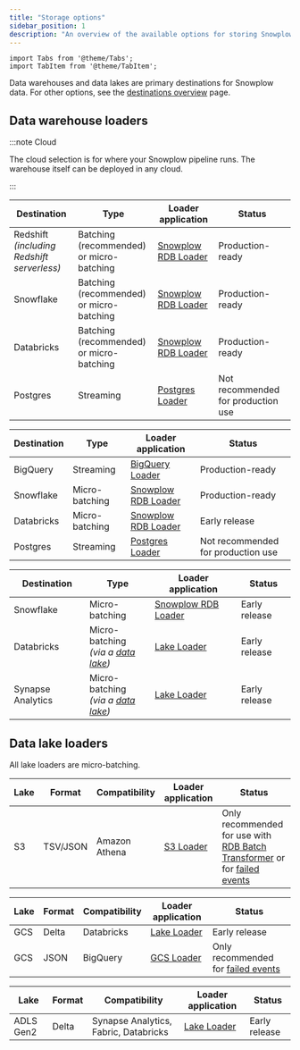 ```yaml
---
title: "Storage options"
sidebar_position: 1
description: "An overview of the available options for storing Snowplow data in data warehouses and lakes"
---
```


```mdx-code-block
import Tabs from '@theme/Tabs';
import TabItem from '@theme/TabItem';
```

Data warehouses and data lakes are primary destinations for Snowplow data. For other options, see the [destinations overview](/docs/understanding-your-pipeline/destinations/index.md) page.

## Data warehouse loaders

:::note Cloud

The cloud selection is for where your Snowplow pipeline runs. The warehouse itself can be deployed in any cloud.

:::

<Tabs groupId="cloud" queryString>
  <TabItem value="aws" label="AWS" default>

| Destination | Type | Loader application | Status |
| --- | --- | --- | --- |
| Redshift<br/>_(including Redshift serverless)_ | Batching (recommended)<br/>or micro-batching | [Snowplow RDB Loader](/docs/pipeline-components-and-applications/loaders-storage-targets/snowplow-rdb-loader/index.md) | Production-ready |
| Snowflake | Batching (recommended)<br/>or micro-batching | [Snowplow RDB Loader](/docs/pipeline-components-and-applications/loaders-storage-targets/snowplow-rdb-loader/index.md) | Production-ready |
| Databricks | Batching (recommended)<br/>or micro-batching | [Snowplow RDB Loader](/docs/pipeline-components-and-applications/loaders-storage-targets/snowplow-rdb-loader/index.md) | Production-ready |
| Postgres | Streaming | [Postgres Loader](/docs/pipeline-components-and-applications/loaders-storage-targets/snowplow-postgres-loader/index.md) | Not recommended for production use |

  </TabItem>
  <TabItem value="gcp" label="GCP">

| Destination | Type | Loader application | Status |
| --- | --- | --- | --- |
| BigQuery | Streaming | [BigQuery Loader](/docs/pipeline-components-and-applications/loaders-storage-targets/bigquery-loader/index.md) | Production-ready |
| Snowflake | Micro-batching | [Snowplow RDB Loader](/docs/pipeline-components-and-applications/loaders-storage-targets/snowplow-rdb-loader/index.md) | Production-ready |
| Databricks | Micro-batching | [Snowplow RDB Loader](/docs/pipeline-components-and-applications/loaders-storage-targets/snowplow-rdb-loader/index.md) | Early release |
| Postgres | Streaming | [Postgres Loader](/docs/pipeline-components-and-applications/loaders-storage-targets/snowplow-postgres-loader/index.md) | Not recommended for production use |

  </TabItem>
    <TabItem value="azure" label="Azure">

| Destination | Type | Loader application | Status |
| --- | --- | --- | --- |
| Snowflake | Micro-batching | [Snowplow RDB Loader](/docs/pipeline-components-and-applications/loaders-storage-targets/snowplow-rdb-loader/index.md) | Early release |
| Databricks | Micro-batching<br/>_(via a [data lake](#data-lake-loaders))_ | [Lake Loader](/docs/pipeline-components-and-applications/loaders-storage-targets/lake-loader/index.md) | Early release |
| Synapse Analytics | Micro-batching<br/>_(via a [data lake](#data-lake-loaders))_ | [Lake Loader](/docs/pipeline-components-and-applications/loaders-storage-targets/lake-loader/index.md) | Early release |

  </TabItem>
</Tabs>

## Data lake loaders

All lake loaders are micro-batching.

<Tabs groupId="cloud" queryString>
  <TabItem value="aws" label="AWS" default>

| Lake | Format | Compatibility | Loader application | Status |
| --- | --- | --- | --- | --- |
| S3 | TSV/JSON | Amazon Athena | [S3 Loader](/docs/pipeline-components-and-applications/loaders-storage-targets/s3-loader/index.md) | Only recommended for use with [RDB Batch Transformer](/docs/pipeline-components-and-applications/loaders-storage-targets/snowplow-rdb-loader/transforming-enriched-data/spark-transformer/index.md) or for [failed events](/docs/understanding-your-pipeline/failed-events/index.md) |

  </TabItem>
  <TabItem value="gcp" label="GCP">

| Lake | Format | Compatibility | Loader application | Status |
| --- | --- | --- | --- | --- |
| GCS | Delta | Databricks | [Lake Loader](/docs/pipeline-components-and-applications/loaders-storage-targets/lake-loader/index.md) | Early release |
| GCS | JSON | BigQuery | [GCS Loader](/docs/pipeline-components-and-applications/loaders-storage-targets/google-cloud-storage-loader/index.md) | Only recommended for [failed events](/docs/understanding-your-pipeline/failed-events/index.md) |

  </TabItem>
    <TabItem value="azure" label="Azure">

| Lake | Format | Compatibility | Loader application | Status |
| --- | --- | --- | --- | --- |
| ADLS Gen2 | Delta | Synapse Analytics, Fabric, Databricks | [Lake Loader](/docs/pipeline-components-and-applications/loaders-storage-targets/lake-loader/index.md) | Early release |

  </TabItem>
</Tabs>
